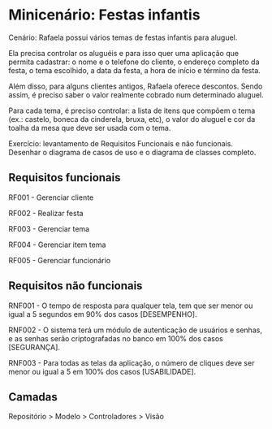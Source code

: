 # Minicenário: Festas infantis

Cenário: Rafaela possui vários temas de festas infantis para aluguel.

Ela precisa controlar os aluguéis e para isso quer uma aplicação que permita cadastrar: o nome e o telefone do cliente, o endereço completo da festa, o tema escolhido, a data da festa, a hora de início e término da festa.

Além disso, para alguns clientes antigos, Rafaela oferece descontos. Sendo assim, é preciso saber o valor realmente cobrado num determinado aluguel.

Para cada tema, é preciso controlar: a lista de itens que compõem o tema (ex.: castelo, boneca da cinderela, bruxa, etc), o valor do aluguel e cor da toalha da mesa que deve ser usada com o tema.

Exercício: levantamento de Requisitos Funcionais e não funcionais. Desenhar o diagrama de casos de uso e o diagrama de classes completo.

## Requisitos funcionais

RF001 - Gerenciar cliente

RF002 - Realizar festa

RF003 - Gerenciar tema

RF004 - Gerenciar item tema

RF005 - Gerenciar funcionário

## Requisitos não funcionais

RNF001 - O tempo de resposta para qualquer tela, tem que ser menor ou igual a 5 segundos em 90% dos casos [DESEMPENHO].

RNF002 - O sistema terá um módulo de autenticação de usuários e senhas, e as senhas serão criptografadas no banco em 100% dos casos [SEGURANÇA].

RNF003 - Para todas as telas da aplicação, o número de cliques deve ser menor ou igual a 5 em 100% dos casos [USABILIDADE].

## Camadas

Repositório > Modelo > Controladores > Visão

